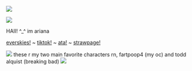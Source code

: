 ![](https://komarev.com/ghpvc/?username=toddalquist-luvr&color=ff69b4&style=plastic)

<img src="https://img1.picmix.com/output/pic/normal/9/9/2/6/12296299_8f40b.gif"/>

HAII! ^_^ im ariana

<a href="https://everskies.com/user/clownbear-2274885">everskies!</a> ~ <a href="https://www.tiktok.com/@shriveledforeskin?is_from_webapp=1&sender_device=pc">tiktok!</a> ~ <a href="https://toddalquist.atabook.org/">ata!</a> ~ <a href="https://toddalquist.straw.page/">strawpage!</a>

<img src="https://cdn.everskies.com/media/attachment/FtZ85ipF95YxD1XiW7CP.png"/> these r my two main favorite characters rn, fartpoop4 (my oc) and todd alquist (breaking bad) <img src="https://cdn.everskies.com/media/attachment/vLtI7EjVo_dJ8UyHUnpC.png"/>

<!--
**toddalquist-luvr/toddalquist-luvr** is ✨ _special_ ✨ repository because its `README.md` (this file) appears on your GitHub profile.

Here are some ideas to get you started:

- 🔭 I’m currently working on ...
- 🌱 I’m currently learning ...
- 👯 I’m looking to collaborate on ...
- 🤔 I’m looking for help with ...
- 💬 Ask me about ...
- 📫 How to reach me: ...
- 😄 Pronouns: ...
- ⚡ Fun fact: ...
-->

